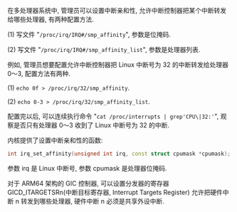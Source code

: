 
在多处理器系统中, 管理员可以设置中断亲和性, 允许中断控制器把某个中断转发给哪些处理器, 有两种配置方法.

(1) 写文件 "`/proc/irq/IRQ#/smp_affinity`"​, 参数是位掩码.

(2) 写文件 "`/proc/irq/IRQ#/smp_affinity_list`"​, 参数是处理器列表.

例如, 管理员想要配置允许中断控制器把 Linux 中断号为 32 的中断转发给处理器 0～3, 配置方法有两种.

(1) `echo 0f > /proc/irq/32/smp_affinity`.

(2) `echo 0-3 > /proc/irq/32/smp_affinity_list`.

配置完以后, 可以连续执行命令 "`cat /proc/interrupts | grep'CPU\|32:'`"​, 观察是否只有处理器 0～3 收到了 Linux 中断号为 32 的中断.

内核提供了设置中断亲和性的函数:

```cpp
int irq_set_affinity(unsigned int irq, const struct cpumask *cpumask);
```

参数 irq 是 Linux 中断号, 参数 cpumask 是处理器位掩码.

对于 ARM64 架构的 GIC 控制器, 可以设置分发器的寄存器 GICD_ITARGETSRn(中断目标寄存器, Interrupt Targets Register) 允许把硬件中断 n 转发到哪些处理器, 硬件中断 n 必须是共享外设中断.
